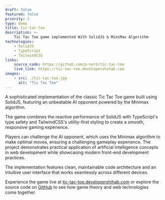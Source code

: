 ```yaml
---
draft: false
featured: false
priority: 2
type: demo
title: tic-tac-toe
description: >-
    Tic Tac Toe game implemented With SolidJS & MiniMax Algorithm
technologies:
    - SolidJS
    - TypeScript
    - TailwindCSS
links:
    source_code: https://github.com/p-nerd/tic-tac-toe
    live_link: https://tic-tac-toe.developershihab.com
images:
    - src: ./tic-tac-toe.jpg
      alt: "Tic Tac Toe"
---
```


A sophisticated implementation of the classic Tic Tac Toe game built using SolidJS,
featuring an unbeatable AI opponent powered by the Minimax algorithm.

The game combines the reactive performance of SolidJS with TypeScript's type safety
and TailwindCSS's utility-first styling to create a smooth, responsive gaming experience.

Players can challenge the AI opponent, which uses the Minimax algorithm to make optimal
moves, ensuring a challenging gameplay experience. The project demonstrates practical application of artificial intelligence concepts in web development while showcasing modern front-end development practices.

The implementation features clean, maintainable code architecture and an intuitive
user interface that works seamlessly across different devices.

Experience the game live at [tic-tac-toe.developershihab.com](https://tic-tac-toe.developershihab.com) or explore the
source code on [GitHub](https://github.com/p-nerd/tic-tac-toe) to see how game theory and web technologies come together.
